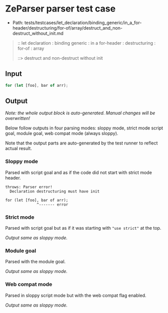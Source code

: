 # ZeParser parser test case

- Path: tests/testcases/let_declaration/binding_generic/in_a_for-header/destructuring/for-of/array/destruct_and_non-destruct_without_init.md

> :: let declaration : binding generic : in a for-header : destructuring : for-of : array
>
> ::> destruct and non-destruct without init

## Input

`````js
for (let [foo], bar of arr);
`````

## Output

_Note: the whole output block is auto-generated. Manual changes will be overwritten!_

Below follow outputs in four parsing modes: sloppy mode, strict mode script goal, module goal, web compat mode (always sloppy).

Note that the output parts are auto-generated by the test runner to reflect actual result.

### Sloppy mode

Parsed with script goal and as if the code did not start with strict mode header.

`````
throws: Parser error!
  Declaration destructuring must have init

for (let [foo], bar of arr);
              ^------- error
`````

### Strict mode

Parsed with script goal but as if it was starting with `"use strict"` at the top.

_Output same as sloppy mode._

### Module goal

Parsed with the module goal.

_Output same as sloppy mode._

### Web compat mode

Parsed in sloppy script mode but with the web compat flag enabled.

_Output same as sloppy mode._
